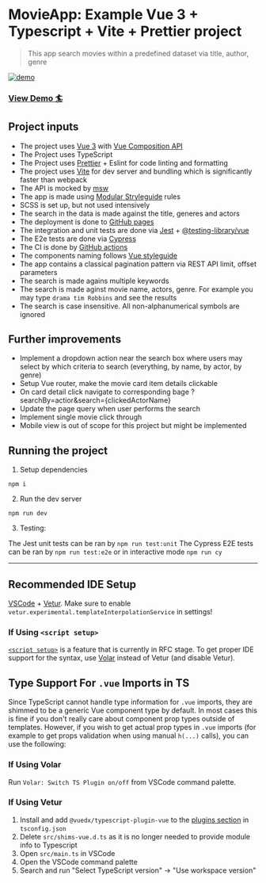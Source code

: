 # MovieApp: Example Vue 3 + Typescript + Vite + Prettier project

> This app search movies within a predefined dataset via title, author, genre


[![demo](https://user-images.githubusercontent.com/3959008/117518919-adcf1000-afb2-11eb-984d-073e1725bd15.png)](https://movies-search.gh.am/)




<p align="center">
  <h3>
    <a href="https://movies-search.gh.am/" target="_blank"> View Demo 🏄</a>
  </h3>
</p>


## Project inputs

- The project uses [Vue 3](https://v3.vuejs.org/) with [Vue Composition API](https://v3.vuejs.org/guide/composition-api-introduction.html)
- The Project uses TypeScript 
- The Project uses [Prettier](https://prettier.io/) + Eslint for code linting and formatting
- The project uses [Vite](https://vitejs.dev/) for dev server and bundling which is significantly faster than webpack
- The API is mocked by [msw](https://mswjs.io/)
- The app is made using [Modular Stryleguide](https://github.com/modularcode/modular-styleguide) rules
- SCSS is set up, but not used intensively
- The search in the data is made against the title, generes and actors
- The deployment is done to [GitHub pages](https://pages.github.com/)
- The integration and unit tests are done via [Jest](https://jestjs.io/) + [@testing-library/vue](https://testing-library.com/docs/vue-testing-library/intro/)
- The E2e tests are done via [Cypress](https://www.cypress.io/)
- The CI is done by [GitHub actions](https://github.com/features/actions)
- The components naming follows [Vue styleguide](https://v3.vuejs.org/style-guide/#base-component-names-strongly-recommended)
- The app contains a classical pagination pattern via REST API limit, offset parameters
- The search is made agains multiple keywords
- The search is made aginst movie name, actors, genre. For example you may type `drama tim Robbins` and see the results
- The search is case insensitive. All non-alphanumerical symbols are ignored


## Further improvements

- Implement a dropdown action near the search box where users may select by which criteria to search (everything, by name, by actor, by genre)
- Setup Vue router, make the movie card item details clickable
- On card detail click navigate to corresponding bage ?searchBy=actior&search={clickedActorName}
- Update the page query when user performs the search
- Implement single movie click through
- Mobile view is out of scope for this project but might be implemented


## Running the project

1. Setup dependencies

`npm i`

2. Run the dev server

`npm run dev`

3. Testing:

The Jest unit tests can be ran by `npm run test:unit`
The Cypress E2E tests can be ran by `npm run test:e2e` or in interactive mode `npm run cy`


--------


## Recommended IDE Setup

[VSCode](https://code.visualstudio.com/) + [Vetur](https://marketplace.visualstudio.com/items?itemName=octref.vetur). Make sure to enable `vetur.experimental.templateInterpolationService` in settings!

### If Using `<script setup>`

[`<script setup>`](https://github.com/vuejs/rfcs/pull/227) is a feature that is currently in RFC stage. To get proper IDE support for the syntax, use [Volar](https://marketplace.visualstudio.com/items?itemName=johnsoncodehk.volar) instead of Vetur (and disable Vetur).

## Type Support For `.vue` Imports in TS

Since TypeScript cannot handle type information for `.vue` imports, they are shimmed to be a generic Vue component type by default. In most cases this is fine if you don't really care about component prop types outside of templates. However, if you wish to get actual prop types in `.vue` imports (for example to get props validation when using manual `h(...)` calls), you can use the following:

### If Using Volar

Run `Volar: Switch TS Plugin on/off` from VSCode command palette.

### If Using Vetur

1. Install and add `@vuedx/typescript-plugin-vue` to the [plugins section](https://www.typescriptlang.org/tsconfig#plugins) in `tsconfig.json`
2. Delete `src/shims-vue.d.ts` as it is no longer needed to provide module info to Typescript
3. Open `src/main.ts` in VSCode
4. Open the VSCode command palette
5. Search and run "Select TypeScript version" -> "Use workspace version"

